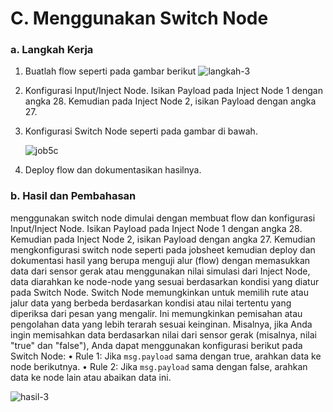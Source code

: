 # C. Menggunakan Switch Node

### a. Langkah Kerja
  1. Buatlah flow seperti pada gambar berikut
     ![langkah-3](https://github.com/iamanisaamalia/sistemembedded/assets/147674408/ec4262a0-e368-4a1a-9d72-65659b930523)

  2. Konfigurasi Input/Inject Node. Isikan Payload pada Inject Node 1 dengan angka 28. Kemudian pada Inject Node 2, isikan Payload dengan angka 27.
  3. Konfigurasi Switch Node seperti pada gambar di bawah.
     
     ![job5c](https://github.com/iamanisaamalia/sistemembedded/assets/147674408/ebbf8f0e-ee57-4912-8e61-d3999b69ff6c)

  4. Deploy flow dan dokumentasikan hasilnya.

### b. Hasil dan Pembahasan
menggunakan switch node dimulai dengan membuat flow dan konfigurasi Input/Inject Node. Isikan Payload pada Inject Node 1 dengan angka 28. Kemudian pada Inject Node 2, isikan Payload dengan angka 27. Kemudian mengkonfigurasi switch node seperti pada jobsheet kemudian deploy dan dokumentasi hasil yang berupa menguji alur (flow) dengan memasukkan data dari sensor gerak atau menggunakan nilai simulasi dari Inject Node, data diarahkan ke node-node yang sesuai berdasarkan kondisi yang diatur pada Switch Node. Switch Node memungkinkan untuk memilih rute atau jalur data yang berbeda berdasarkan kondisi atau nilai tertentu yang diperiksa dari pesan yang mengalir. Ini memungkinkan pemisahan atau pengolahan data yang lebih terarah sesuai keinginan. Misalnya, jika Anda ingin memisahkan data berdasarkan nilai dari sensor gerak (misalnya, nilai "true" dan "false"), Anda dapat menggunakan konfigurasi berikut pada Switch Node:
•	Rule 1: Jika `msg.payload` sama dengan true, arahkan data ke node berikutnya.
•	Rule 2: Jika `msg.payload` sama dengan false, arahkan data ke node lain atau abaikan data ini.

![hasil-3](https://github.com/iamanisaamalia/sistemembedded/assets/147674408/0df147e7-577a-4cf5-a49d-65aa5d151437)
